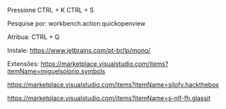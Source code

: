 Pressione CTRL + K CTRL + S

Pesquise por: workbench.action.quickopenview 

Atribua:  CTRL + Q

Instale:
https://www.jetbrains.com/pt-br/lp/mono/

Extensões:
https://marketplace.visualstudio.com/items?itemName=miguelsolorio.symbols

https://marketplace.visualstudio.com/items?itemName=silofy.hackthebox

https://marketplace.visualstudio.com/items?itemName=s-nlf-fh.glassit
